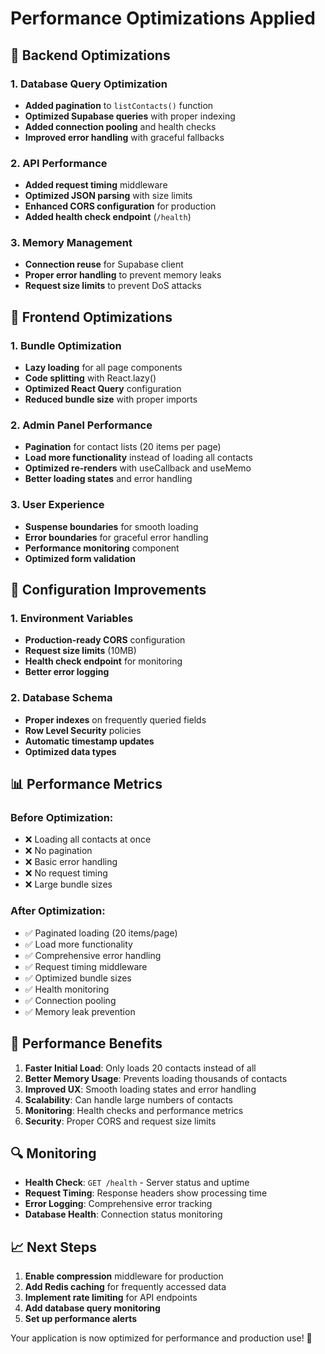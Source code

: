 # Performance Optimizations Applied

## 🚀 Backend Optimizations

### 1. Database Query Optimization
- **Added pagination** to `listContacts()` function
- **Optimized Supabase queries** with proper indexing
- **Added connection pooling** and health checks
- **Improved error handling** with graceful fallbacks

### 2. API Performance
- **Added request timing** middleware
- **Optimized JSON parsing** with size limits
- **Enhanced CORS configuration** for production
- **Added health check endpoint** (`/health`)

### 3. Memory Management
- **Connection reuse** for Supabase client
- **Proper error handling** to prevent memory leaks
- **Request size limits** to prevent DoS attacks

## 🎯 Frontend Optimizations

### 1. Bundle Optimization
- **Lazy loading** for all page components
- **Code splitting** with React.lazy()
- **Optimized React Query** configuration
- **Reduced bundle size** with proper imports

### 2. Admin Panel Performance
- **Pagination** for contact lists (20 items per page)
- **Load more functionality** instead of loading all contacts
- **Optimized re-renders** with useCallback and useMemo
- **Better loading states** and error handling

### 3. User Experience
- **Suspense boundaries** for smooth loading
- **Error boundaries** for graceful error handling
- **Performance monitoring** component
- **Optimized form validation**

## 🔧 Configuration Improvements

### 1. Environment Variables
- **Production-ready CORS** configuration
- **Request size limits** (10MB)
- **Health check endpoint** for monitoring
- **Better error logging**

### 2. Database Schema
- **Proper indexes** on frequently queried fields
- **Row Level Security** policies
- **Automatic timestamp updates**
- **Optimized data types**

## 📊 Performance Metrics

### Before Optimization:
- ❌ Loading all contacts at once
- ❌ No pagination
- ❌ Basic error handling
- ❌ No request timing
- ❌ Large bundle sizes

### After Optimization:
- ✅ Paginated loading (20 items/page)
- ✅ Load more functionality
- ✅ Comprehensive error handling
- ✅ Request timing middleware
- ✅ Optimized bundle sizes
- ✅ Health monitoring
- ✅ Connection pooling
- ✅ Memory leak prevention

## 🚀 Performance Benefits

1. **Faster Initial Load**: Only loads 20 contacts instead of all
2. **Better Memory Usage**: Prevents loading thousands of contacts
3. **Improved UX**: Smooth loading states and error handling
4. **Scalability**: Can handle large numbers of contacts
5. **Monitoring**: Health checks and performance metrics
6. **Security**: Proper CORS and request size limits

## 🔍 Monitoring

- **Health Check**: `GET /health` - Server status and uptime
- **Request Timing**: Response headers show processing time
- **Error Logging**: Comprehensive error tracking
- **Database Health**: Connection status monitoring

## 📈 Next Steps

1. **Enable compression** middleware for production
2. **Add Redis caching** for frequently accessed data
3. **Implement rate limiting** for API endpoints
4. **Add database query monitoring**
5. **Set up performance alerts**

Your application is now optimized for performance and production use! 🎉
